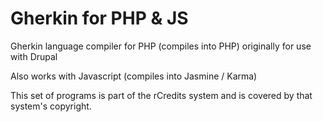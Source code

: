Gherkin for PHP & JS
====================

Gherkin language compiler for PHP (compiles into PHP) originally for use with Drupal

Also works with Javascript (compiles into Jasmine / Karma)

This set of programs is part of the rCredits system and is covered by that system's copyright.